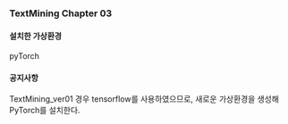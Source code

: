### TextMining Chapter 03

#### 설치한 가상환경
pyTorch

#### 공지사항

TextMining_ver01 경우 tensorflow를 사용하였으므로, 새로운 가상환경을 생성해 PyTorch를 설치한다.
